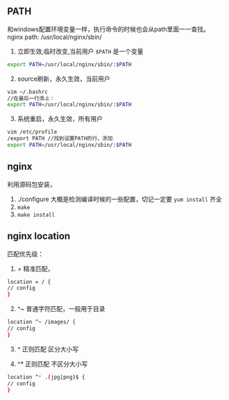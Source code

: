 ## PATH
和windows配置环境变量一样，执行命令的时候也会从path里面一一查找。
nginx path: /usr/local/nginx/sbin/
1. 立即生效,临时改变,当前用户 `$PATH` 是一个变量
```bash
export PATH=/usr/local/nginx/sbin/:$PATH
```
2. source刷新，永久生效，当前用户
```bash
vim ~/.bashrc 
//在最后一行添上：
export PATH=/usr/local/nginx/sbin/:$PATH
```
3. 系统重启，永久生效，所有用户
```bash
vim /etc/profile
/export PATH //找到设置PATH的行，添加
export PATH=/usr/local/nginx/sbin/:$PATH
```
## nginx
利用源码包安装，
1. ./configure 大概是检测编译时候的一些配置，切记一定要 `yum install` 齐全
2.  `make`
3. `make install`

## nginx location
匹配优先级：
1. = 精准匹配，
```bash
location = / {
// config
}
```
2. ^~ 普通字符匹配，一般用于目录
```bash
location ^~ /images/ {
// config
}
```
3. ^ 正则匹配 区分大小写

4. ^* 正则匹配 不区分大小写
```bash
location ^* .(jpg|png)$ {
// config
}
```
